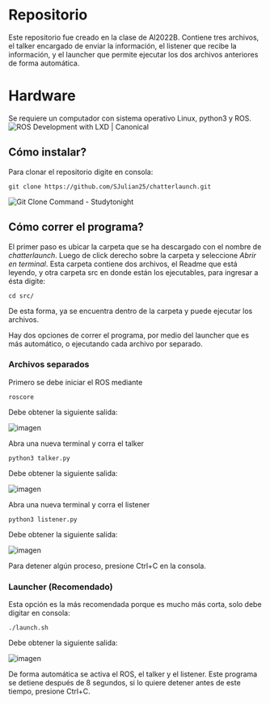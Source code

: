 # Repositorio
Este repositorio fue creado en la clase de AI2022B. Contiene tres archivos, el talker encargado de enviar la información, el listener que recibe la información, y el launcher que permite ejecutar los dos archivos anteriores de forma automática. 


# Hardware 

Se requiere un computador con sistema operativo Linux, python3 y ROS.
![ROS Development with LXD | Canonical](https://res.cloudinary.com/canonical/image/fetch/f_auto,q_auto,fl_sanitize,c_fill,w_720/https://ubuntu.com/wp-content/uploads/9080/Ubuntu-robotics1.jpg)

## Cómo instalar?

Para clonar el repositorio digite en consola:

    git clone https://github.com/SJulian25/chatterlaunch.git
![Git Clone Command - Studytonight](https://s3.ap-south-1.amazonaws.com/s3.studytonight.com/tutorials/uploads/pictures/1623155541-103268.png)
## Cómo correr el programa?

El primer paso es ubicar la carpeta que se ha descargado con el nombre de *chatterlaunch*. Luego de click derecho sobre la carpeta y seleccione *Abrir en terminal*. Esta carpeta contiene dos archivos, el Readme que está leyendo, y otra carpeta src en donde están los ejecutables, para ingresar a ésta digite:

    cd src/

De esta forma, ya se encuentra dentro de la carpeta y puede ejecutar los archivos.

Hay dos opciones de correr el programa, por medio del launcher que es más automático, o ejecutando cada archivo por separado. 

### Archivos separados
Primero se debe iniciar el ROS mediante 

    roscore

Debe obtener la siguiente salida:

![imagen](https://user-images.githubusercontent.com/72929394/186442165-3bb085af-cc46-4e84-897c-f52881dbffb4.png)


Abra una nueva terminal y corra el talker

    python3 talker.py

Debe obtener la siguiente salida:

![imagen](https://user-images.githubusercontent.com/72929394/186442079-f817a28a-92da-4aa9-81d3-474b78b590c0.png)

Abra una nueva terminal y corra el listener

    python3 listener.py

Debe obtener la siguiente salida:

![imagen](https://user-images.githubusercontent.com/72929394/186442760-bd101c19-a38d-4efc-b62b-f532daff89c4.png)

Para detener algún proceso, presione Ctrl+C en la consola.

### Launcher (Recomendado)

Esta opción es la más recomendada porque es mucho más corta, solo debe digitar en consola:

    ./launch.sh
 
Debe obtener la siguiente salida:

![imagen](https://user-images.githubusercontent.com/72929394/186443516-8a60b68f-01fd-491a-a700-e322f9d6ee4c.png)

De forma automática se activa el ROS, el talker y el listener. Este programa se detiene después de 8 segundos, si lo quiere detener antes de este tiempo, presione Ctrl+C.

